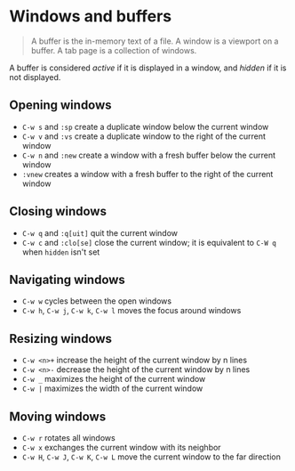 # Windows and buffers

> A buffer is the in-memory text of a file.
> A window is a viewport on a buffer.
> A tab page is a collection of windows.

A buffer is considered *active* if it is displayed in a window, and *hidden* if it is not displayed.

## Opening windows

* `C-w s` and `:sp` create a duplicate window below the current window
* `C-w v` and `:vs` create a duplicate window to the right of the current window
* `C-w n` and `:new` create a window with a fresh buffer below the current window
* `:vnew` creates a window with a fresh buffer to the right of the current window

## Closing windows

* `C-w q` and `:q[uit]` quit the current window
* `C-w c` and `:clo[se]` close the current window; it is equivalent to `C-W q` when `hidden` isn't set

## Navigating windows

* `C-w w` cycles between the open windows
* `C-w h`, `C-w j`, `C-w k`, `C-w l` moves the focus around windows

## Resizing windows

* `C-w <n>+` increase the height of the current window by n lines
* `C-w <n>-` decrease the height of the current window by n lines
* `C-w _` maximizes the height of the current window
* `C-w |` maximizes the width of the current window

## Moving windows

* `C-w r` rotates all windows
* `C-w x` exchanges the current window with its neighbor
* `C-w H`, `C-w J`, `C-w K`, `C-w L` move the current window to the far direction

